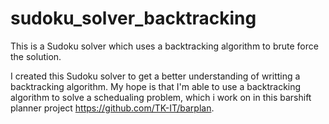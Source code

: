 # sudoku_solver_backtracking
This is a Sudoku solver which uses a backtracking algorithm to brute force the solution.

I created this Sudoku solver to get a better understanding of writting a backtracking algorithm. 
My hope is that I'm able to use a backtracking algorithm to solve a schedualing problem, which
i work on in this barshift planner project https://github.com/TK-IT/barplan.
